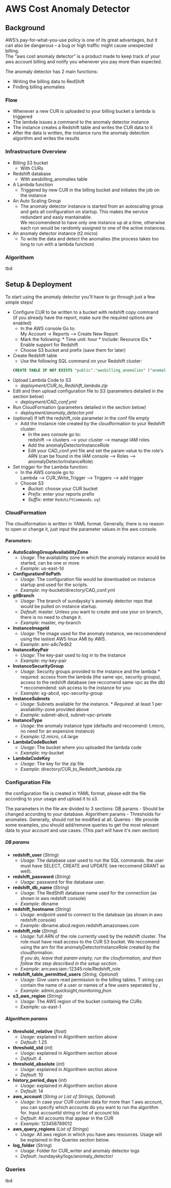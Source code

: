 # AWS Cost Anomaly Detector

## Background
AWS’s pay-for-what-you-use policy is one of its great advantages, but it can also be dangerous – a bug or high traffic might cause unexpected billing.  
The “aws cost anomaly detector” is a product made to keep track of your aws account billing and notify you whenever you pay more than expected.

The anomaly detector has 2 main functions:
* Writing the billing data to RedShift
* Finding billing anomalies


### Flow
* Whenever a new CUR is uploaded to your billing bucket a lambda is triggered
* The lambda issues a command to the anomaly detector instance 
* The instance creates a Redshift table and writes the CUR data to it
* After the data is written, the instance runs the anomaly detection algorithm and writes the results


### Infrastructure Overview
* Billing S3 bucket
	* With CURs
* Redshift database
	* With awsbilling_anomalies table
* A Lambda function
	* Triggered by new CUR in the billing bucket and initiates the job on the instance
* An Auto Scaling Group
	* The anomaly detector instance is started from an autoscaling group and gets all configuration on startup. This makes the service redundant and easly mantainable.  
	  We reccomendend to have only one instance up at a time, otherwise each run would be randomly assigned to one of the active instances.
* An anomaly detector instance (t2.micro)
	* To write the data and detect the anomalies (the process takes too long to run with a lambda function)


### Algorithem
tbd


## Setup & Deployment
To start using the anomaly detector you’ll have to go through just a few simple steps!

* Configure CUR to be written to a bucket with redshift copy command  
	(if you already have the report, make sure the required options are enabled)
	* In the AWS console Go to:  
		My Account -> Reports --> Create New Report
	* Mark the following:
			* Time unit: hour
			* Include: Resource IDs
			* Enable support for Redshift
	* Choose S3 bucket and prefix (save them for later)
* Create Redshift table
	* Use the following SQL command on your Redshift cluster:  
	```sql
  CREATE TABLE IF NOT EXISTS "public"."awsbilling_anomalies" ("anomaly_date" DATE   ENCODE lzo,"service" VARCHAR(512)   ENCODE lzo,"isanomaly" INTEGER   ENCODE lzo,"daily_cost" NUMERIC(10,2)   ENCODE lzo,"mean_cost" NUMERIC(10,2)   ENCODE lzo,"std_cost" NUMERIC(10,2)   ENCODE lzo	,"score" NUMERIC(10,2)   ENCODE lzo);
  ```
* Upload Lambda Code to S3
  * *deployment/CUR_to_Redshift_lambda.zip*
* Edit and then upload configuration file to S3 (parameters detailed in the section below)
  * *deployment/CAD_conf.yml*
* Run CloudFormation (parameters detailed in the section below)
  * *deployment/anomaly_detector.yml*
* (optional) If left the redshift_role parameter in the conf file empty
  * Add the Instance role created by the cloudformation to your Redshift cluster:
    * In the aws console go to:  
      redshift --> clusters --> your cluster --> manage IAM roles
    * Add the anomalyDetectorInstanceRole
    * Edit your CAD_conf.yml file and set the param value to the role's ARN (can be found in the IAM console --> Roles --> anomalyDetectorInstanceRole)
* Set trigger for the Lambda function:  
  * In the AWS console go to:  
    Lambda --> CUR_Write_Trigger --> Triggers --> add trigger
  * Choose S3
    * *Bucket*: choose your CUR bucket
    * *Prefix*: enter your reports prefix
    * *Suffix*: enter `RedshiftCommands.sql`


### CloudFormation
The cloudformation is written in YAML format.
Generally, there is no reason to open or change it, just input the parameter values in the aws console.

#### Parameters:
* **AutoScalingGroupAvailabilityZone**
  * *Usage*: The availability zone in which the anomaly instance would be started, can be one or more.
  * *Example*: us-east-1d
* **ConfigurationFilePath**
  * *Usage*: The configuration file would be downloaded on instance startup and used for the scripts.
  * *Example*: my-bucket/directory/CAD_conf.yml
* **gitBranch**
  * *Usage*: The branch of sundaysky's anomaly detector repo that would be pulled on instance startup.
  * *Default*: master. Unless you want to create and use your on branch, there is no need to change it.
  * *Example*: master, my-branch
* **InstanceImageId**
  * *Usage*: The image used for the anomaly instance, we reccomendend using the lastest AWS linux AMI by AWS.
  * *Example*: ami-a4c7edb2
* **InstanceKeyPair**
  * *Usage*: The key-pair used to log in to the instance
  * *Example*: my-key-pair
* **InstanceSecurityGroup**
  * *Usage*: Security groups provided to the instance and the lambda
		 * required: access from the lambda (the same vpc, security groups), access to the redshift database (we reccomend same vpc as the db)
		 * reccomendend: ssh access to the instance for you
  * *Example*: sg-abcd, vpc-security-group
* **InstanceSubnets**
  * *Usage*: Subnets available for the instance. 
		 * *Required*: at least 1 per availability-zone provided above
  * *Example*: subnet-abcd, subnet-vpc-private
* **InstanceType**
  * *Usage*: the anomaly instance type (defaults and reccomend: t.micro, no need for an expensive instance)
  * *Example*: t2.micro, c4.large
* **LambdaCodeBucket**
  * *Usage*: The bucket where you uploaded the lambda code
  * *Example*: my-bucket
* **LambdaCodeKey**
  * *Usage*: The key for the zip file
  * *Example*: directory/CUR_to_Redshift_lambda.zip

  
### Configuration File
the configuration file is created in YAML format, please edit the file according to your usage and upload it to s3.

The parameters in the file are divided to 3 sections:
	DB params - Should be changed according to your database.
	Algorithem params - Thresholds for anomalies. Generally, should not be modified at all.
	Queries - We provide some examples, you should add/remove queries to get the most relevant data to your account and use cases. (This part will have it's own section)

##### DB params
* **redshift_user** (*String*)
  * *Usage*: The database user used to run the SQL commands. the user must have SELECT, CREATE and UPDATE (we reccomend GRANT as well).
* **redshift_password** (*String*)
  * *Usage*: password for the database user.
* **redshift_db_name** (*String*)
  * *Usage*: The RedShift database name used for the connection (as shown in aws redshift console)
  * *Example*: dbname
* **redshift_hostname** (*String*)
  * *Usage*: endpoint used to connect to the database (as shown in aws redshift console)
  * *Example*: dbname.abcd.region.redshift.amazonaws.com
* **redshift_role** (*String*)
  * *Usage*: full ARN of the role currently used by the redshift cluster. The role must have read access to the CUR S3 bucket. 
  We reccomend using the arn for the anomalyDetectorInstanceRole created by the cloudformation.  
  *If you do, leave that param empty, run the clouformation, and then follow the step described in the setup section*.
  * *Example*: arn:aws:iam::12345:role/Redshift_role
* **redshift_table_permitted_users** (*String, Optional*)
  * *Usage*: Give users read permission to the billing tables. T string can contain the name of a user or names of a few users seperated by ,
  * *Example*: admin,quicksight,monitoring,jhon
* **s3_aws_region** (*String*)
  * *Usage*: The AWS region of the bucket containig the CURs
  * *Example*: us-east-1

##### Algorithem params
* **threshold_relative** (*float*)
  * *Usage*: explained in Algorithem section above
  * *Default*: 1.25
* **threshold_std** (*int*)
  * *Usage*: explained in Algorithem section above
  * *Default*: 4
* **threshold_absolute** (*int*)
  * *Usage*: explained in Algorithem section above
  * *Default*: 10
* **history_period_days** (*int*)
  * *Usage*: explained in Algorithem section above
  * *Default*: 14 
* **aws_account** (*String or List of Strings, Optional*)
  * *Usage*: In case your CUR contain data for more than 1 aws account, you can specify which accounts do you want to run the algorithm for. Input accountId string or list of account Ids
  * *Default*: All accounts that appear in the CUR
  * *Example*: 123456789012
* **aws_query_regions** (*List of Strings*)
  * *Usage*: All aws region in which you have aws resources. Usage will be explained in the Queries section below.
* **log_folder** (*String*)
  * *Usage*: Folder for CUR_writer and anomaly detector logs
  * *Default*: /sundaysky/logs/anomaly_detector/

### Queries
tbd



